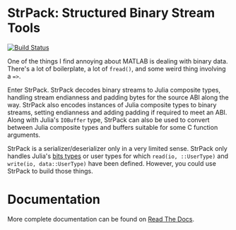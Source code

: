StrPack: Structured Binary Stream Tools
=======================================

[![Build Status](https://travis-ci.org/zhmz90/StrPack.jl.svg?branch=master)](https://travis-ci.org/zhmz90/StrPack.jl)

One of the things I find annoying about MATLAB is dealing with binary data. There's a lot of boilerplate, a lot of `fread()`, and some weird thing involving a `=>`.

Enter StrPack. StrPack decodes binary streams to Julia composite types, handling stream endianness and padding bytes for the source ABI along the way. StrPack also encodes instances of Julia composite types to binary streams, setting endianness and adding padding if required to meet an ABI. Along with Julia's `IOBuffer` type, StrPack can also be used to convert between Julia composite types and buffers suitable for some C function arguments.

StrPack is a serializer/deserializer only in a very limited sense. StrPack only handles Julia's [bits types](http://docs.julialang.org/en/latest/manual/types/#id1) or user types for which `read(io, ::UserType)` and `write(io, data::UserType)` have been defined. However, you could use StrPack to build those things.

Documentation
=============
More complete documentation can be found on [Read The Docs](https://strpackjl.readthedocs.org/en/latest/).
